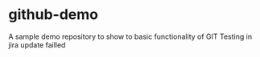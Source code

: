 # github-demo
A sample demo repository to show to basic functionality of GIT
Testing in jira
update failled
